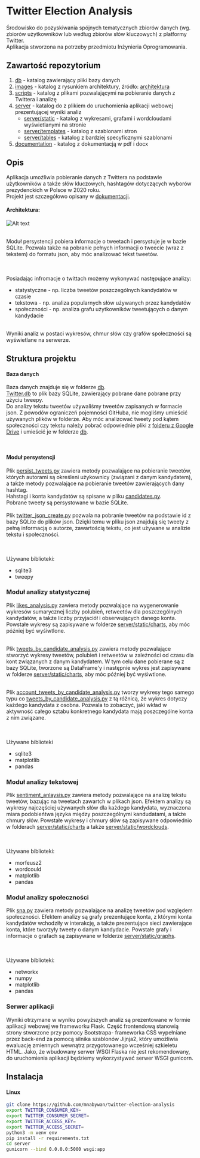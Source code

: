 # Twitter Election Analysis

Środowisko do pozyskiwania spójnych tematycznych zbiorów danych (wg. zbiorów użytkowników lub według zbiorów słów kluczowych) z platformy Twitter. <br/> 
Aplikacja stworzona na potrzeby przedmiotu Inżynieria Oprogramowania.


## Zawartość repozytorium 
1. [db](./db) - katalog zawierający pliki bazy danych
2. [images](./images) - katalog z rysunkiem architektury, źródło: [architektura](https://drive.google.com/file/d/1hvOIvMv7a2S3ekBFUkiAQsll1CnZw8G2/view?usp=sharing)
3. [scripts](./scripts) - katalog z plikami pozwalającymi na pobieranie danych z Twittera i analizę
4. [server](./server) - katalog do z plikiem do uruchomienia aplikacji webowej prezentującej wyniki analiz
    - [server/static](./server/static) - katalog z wykresami, grafami i wordcloudami wyświetlanymi na stronie 
    - [server/templates](./server/templates) - katalog z szablonami stron 
    - [server/tables](./server/tables) - katalog z bardziej specyficznymi szablonami
5. [documentation](./documentation) - katalog z dokumentacją w pdf i docx

## Opis
Aplikacja umożliwia pobieranie danych z Twittera na podstawie użytkowników a także słów kluczowych, hashtagów 
dotyczących wyborów prezydenckich w Polsce w 2020 roku.<br />
Projekt jest szczegółowo opisany w [dokumentacji](./documentation).

#### Architektura: 

![Alt text](images/archiecture.png?raw=true "Title")
<br /> <br />

Moduł persystencji pobiera informacje o tweetach i persystuje je w bazie SQLite.
Pozwala także na pobranie pełnych informacji o tweecie (wraz z tekstem) do formatu json, aby móc analizować tekst tweetów.

<br /> <br />
Posiadając infromacje o twittach możemy wykonywać następujące analizy: 
- statystyczne - np. liczba tweetów poszczególnych kandydatów w czasie
- tekstowa - np. analiza popularnych słów używanych przez kandydatów
- społeczności - np. analiza grafu użytkowników tweetujących o danym kandydacie


<br />
Wyniki analiz w postaci wykresów, chmur słów czy grafów społeczności są wyświetlane na serwerze.


## Struktura projektu
#### Baza danych
Baza danych znajduje się w folderze [db](./db). <br />
[Twitter.db](./db/Twitter.db) to plik bazy SQLite, zawierający pobrane dane pobrane przy użyciu tweepy.
<br />
Do analizy tekstu tweetów używaliśmy tweetów zapisanych w formacie json. Z powodów ograniczeń pojemności GitHuba, nie mogliśmy umieścić używanych plików
w folderze. Aby móc analizować tweety pod kątem społeczności czy tekstu należy pobrać odpowiednie pliki z [folderu z Google Drive](https://drive.google.com/file/d/1drf4xsqVBeXQ2IzYVhHIE0Mv10AVEA-p/view?usp=sharing) i umieścić je w folderze [db](./db).

<br>

#### Moduł persystencji
Plik [persist_tweets.py](./scripts/persist_tweets.py) zawiera metody pozwalające na pobieranie tweetów, których autorami są określeni użykownicy (związani z danym kandydatem),
a także metody pozwalające na pobieranie tweetów zawierających dany hashtag.
<br /> Hahstagi i konta kandydatów są spisane w pliku [candidates.py](./scripts/candidates.py).
<br /> Pobrane tweety są persystowane w bazie SQLite. 
<br /> <br />
Plik [twitter_json_create.py](./scripts/twitter_json_create.py) pozwala na pobranie tweetów na podstawie id z bazy SQLite
do plików json. Dzięki temu w pliku json znajdują się tweety z pełną informacją o autorze, zawartością tekstu, co jest używane w analizie tekstu
i społeczności.


<br /> <br />
Używane biblioteki:
- sqlite3
- tweepy


### Moduł analizy statystycznej
Plik [likes_analysis.py](./scripts/likes_analysis.py) zawiera metody pozwalające na wygenerowanie wykresów sumarycznej liczby polubień, retweetów dla poszczególnych kandydatów,
a także liczby przyjaciół i obserwujących danego konta. Powstałe wykresy są zapisywane w folderze [server/static/charts](./server/static/charts), aby móc później być wyśiwtlone.
<br /> <br />

Plik [tweets_by_candidate_analysis.py](./scripts/tweets_by_candidate_analysis.py) zawiera metody pozwalające stworzyć wykresy tweetów, polubień i retweetów w zależności od czasu
dla kont związanych z danym kandydatem. W tym celu dane pobierane są z bazy SQLite, tworzone są DataFrame'y i następnie wykres jest zapisywane w folderze [server/static/charts](./server/static/charts), aby móc później być wyśiwtlone.
<br /> <br />

Plik [account_tweets_by_candidate_analysis.py](./scripts/account_tweets_by_candidate_analysis.py) tworzy wykresy tego samego typu co [tweets_by_candidate_analysis.py]((./scripts/tweets_by_candidate_analysis.py)) z tą różnicą, że wykres dotyczy każdego kandydata z osobna.
Pozwala to zobaczyć, jaki wkład w aktywność całego sztabu konkretnego kandydata mają poszczególne konta z nim związane.

<br /> <br />
Używane biblioteki
- sqlite3
- matplotlib
- pandas

### Moduł analizy tekstowej
Plik [sentiment_anlaysis.py](./scripts/sentiment_analysis.py) zawiera metody pozwalające na analizę tekstu tweetów, bazując na tweetach zawartch w plikach json. 
Efektem analizy są wykresy najczęściej używanych słów dla każdego kandydata, wyznaczona miara podobieńtwa języka między poszczególnymi kandudatami, a także chmury słów. 
Powstałe wykresy i chmury słów są zapisywane odpowiednio w folderach [server/static/charts](./server/static/charts)
a także [server/static/wordclouds](.server/static/wordclouds). 

<br /> <br />
Używane biblioteki:
- morfeusz2
- wordcould
- matplotlib
- pandas


### Moduł analizy społeczności
Plik [sna.py](./scripts/sna.py) zawiera metody pozwalające na analizę tweetów pod względem społeczności.
Efektem analizy są grafy prezentujące konta, z którymi konta kandydatów wchodziły w interakcję, a także prezentujące sieci zawierające konta, które tworzyły tweety o danym
kandydacie. Powstałe grafy i informacje o grafach są zapisywane w folderze [server/static/graphs](./server/static/graphs).

<br /> <br />
Używane biblioteki:
- networkx
- numpy
- matplotlib
- pandas


### Serwer aplikacji
Wyniki otrzymane w wyniku powyższych analiz są prezentowane w formie aplikacji webowej we frameworku Flask. 
Część frontendową stanowią strony stworzone przy pomocy Bootstrapa-
frameworka CSS wypełniane przez back-end za pomocą silnika szablonów Jijnja2, który umożliwia ewaluację zmiennych wewnątrz 
przygotowanego wcześniej szkieletu HTML. Jako, że wbudowany serwer WSGI Flaska nie jest rekomendowany,
do uruchomienia aplikacji będziemy wykorzystywać serwer WSGI gunicorn.



## Instalacja
#### Linux
```bash
git clone https://github.com/mnabywan/twitter-election-analysis
export TWITTER_CONSUMER_KEY=
export TWITTER_CONSUMER_SECRET=
export TWITTER_ACCESS_KEY=
export TWITTER_ACCESS_SECRET=
python3 -m venv env
pip install -r requirements.txt
cd server
gunicorn --bind 0.0.0.0:5000 wsgi:app
```
